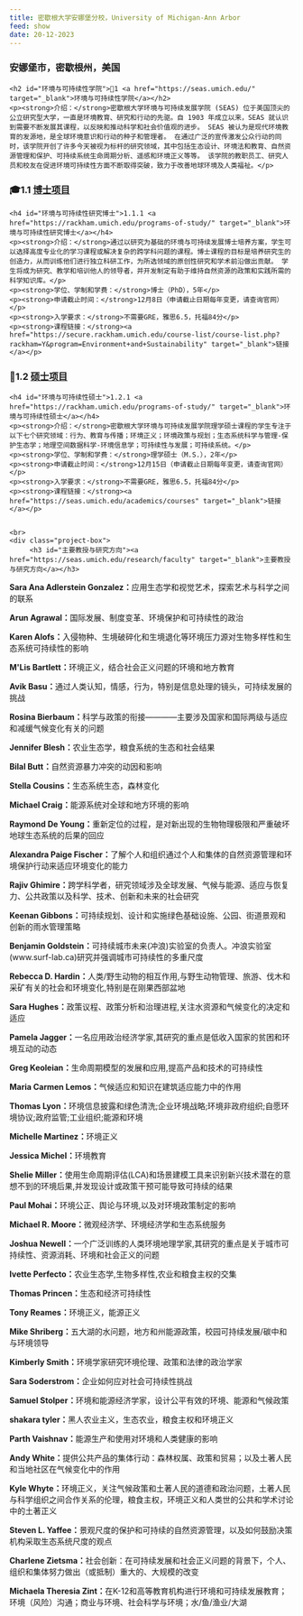 ```yaml
---
title: 密歇根大学安娜堡分校，University of Michigan-Ann Arbor
feed: show
date: 20-12-2023
---
```


<html lang="zh">
<head>
    <meta charset="UTF-8">
    <title> 密歇根大学安娜堡分校，University of Michigan-Ann Arbor </title>
    <link rel="stylesheet" href="/assets/css/CSS.css">
</head>
<body>
    <h3>安娜堡市，密歇根州，美国</h3>

    <h2 id="环境与可持续性学院">🏫1 <a href="https://seas.umich.edu/" target="_blank">环境与可持续性学院</a></h2>
    <p><strong>介绍：</strong>密歇根大学环境与可持续发展学院 (SEAS) 位于美国顶尖的公立研究型大学，一直是环境教育、研究和行动的先驱。自 1903 年成立以来，SEAS 就认识到需要不断发展其课程，以反映和推动科学和社会价值观的进步。 SEAS 被认为是现代环境教育的发源地，是全球环境意识和行动的种子和管理者。 在通过广泛的宣传激发公众行动的同时，该学院开创了许多今天被视为标杆的研究领域，其中包括生态设计、环境法和教育、自然资源管理和保护、可持续系统生命周期分析、遥感和环境正义等等。 该学院的教职员工、研究人员和校友在促进环境可持续性方面不断取得突破，致力于改善地球环境及人类福祉。</p>

<h3 id="博士项目">🎓1.1 <a href="https://seas.umich.edu/academics/doctoral-phd" target="_blank">博士项目</a></h3>

    <h4 id="环境与可持续性研究博士">1.1.1 <a href="https://rackham.umich.edu/programs-of-study/" target="_blank">环境与可持续性研究博士</a></h4>
    <p><strong>介绍：</strong>通过以研究为基础的环境与可持续发展博士培养方案，学生可以选择高度专业化的学习课程或解决复杂的跨学科问题的课程。博士课程的目标是培养研究生的创造力，从而训练他们进行独立科研工作，为所选领域的原创性研究和学术前沿做出贡献。 学生将成为研究、教学和培训他人的领导者，并开发制定有助于维持自然资源的政策和实践所需的科学知识库。</p>
    <p><strong>学位、学制和学费：</strong>博士（PhD），5年</p>
    <p><strong>申请截止时间：</strong>12月8日（申请截止日期每年变更，请查询官网）</p>
    <p><strong>入学要求：</strong>不需要GRE，雅思6.5，托福84分</p>
    <p><strong>课程链接：</strong><a href="https://secure.rackham.umich.edu/course-list/course-list.php?rackham=Y&program=Environment+and+Sustainability" target="_blank">链接</a></p>


<h3 id="硕士项目">📖1.2 <a href="https://seas.umich.edu/academics/master-science" target="_blank">硕士项目</a></h3>

    <h4 id="环境与可持续性硕士">1.2.1 <a href="https://rackham.umich.edu/programs-of-study/" target="_blank">环境与可持续性硕士</a></h4>
    <p><strong>介绍：</strong>密歇根大学环境与可持续发展学院理学硕士课程的学生专注于以下七个研究领域：行为、教育与传播；环境正义；环境政策与规划；生态系统科学与管理-保护生态学；地理空间数据科学-环境信息学；可持续性与发展；可持续系统。</p>
    <p><strong>学位、学制和学费：</strong>理学硕士（M.S.），2年</p>
    <p><strong>申请截止时间：</strong>12月15日（申请截止日期每年变更，请查询官网）</p>
    <p><strong>入学要求：</strong>不需要GRE，雅思6.5，托福84分</p>
    <p><strong>课程链接：</strong><a href="https://seas.umich.edu/academics/courses" target="_blank">链接</a></p>

   
    <br>
    <div class="project-box">
         <h3 id="主要教授与研究方向"><a href="https://seas.umich.edu/research/faculty" target="_blank">主要教授与研究方向</a></h3>
<p><strong> Sara Ana Adlerstein Gonzalez：</strong>应用生态学和视觉艺术，探索艺术与科学之间的联系</p>
        <p><strong> Arun Agrawal：</strong>国际发展、制度变革、环境保护和可持续性的政治</p>
        <p><strong> Karen Alofs：</strong>入侵物种、生境破碎化和生境退化等环境压力源对生物多样性和生态系统可持续性的影响</p>
        <p><strong> M'Lis Bartlett：</strong>环境正义，结合社会正义问题的环境和地方教育</p>
        <p><strong> Avik Basu：</strong>通过人类认知，情感，行为，特别是信息处理的镜头，可持续发展的挑战</p>
        <p><strong> Rosina Bierbaum：</strong>科学与政策的衔接————主要涉及国家和国际两级与适应和减缓气候变化有关的问题</p>
        <p><strong> Jennifer Blesh：</strong>农业生态学，粮食系统的生态和社会结果</p>
        <p><strong> Bilal Butt：</strong>自然资源暴力冲突的动因和影响</p>
        <p><strong> Stella Cousins：</strong>生态系统生态，森林变化</p>
        <p><strong> Michael Craig：</strong>能源系统对全球和地方环境的影响</p>
        <p><strong> Raymond De Young：</strong>重新定位的过程，是对新出现的生物物理极限和严重破坏地球生态系统的后果的回应</p>
        <p><strong> Alexandra Paige Fischer：</strong>了解个人和组织通过个人和集体的自然资源管理和环境保护行动来适应环境变化的能力</p>
        <p><strong> Rajiv Ghimire：</strong>跨学科学者，研究领域涉及全球发展、气候与能源、适应与恢复力、公共政策以及科学、技术、创新和未来的社会研究</p>
        <p><strong> Keenan Gibbons：</strong>可持续规划、设计和实施绿色基础设施、公园、街道景观和创新的雨水管理策略</p>
        <p><strong> Benjamin Goldstein：</strong>可持续城市未来(冲浪)实验室的负责人。冲浪实验室(www.surf-lab.ca)研究并强调城市可持续性的多重尺度</p>
        <p><strong> Rebecca D. Hardin：</strong>人类/野生动物的相互作用,与野生动物管理、旅游、伐木和采矿有关的社会和环境变化,特别是在刚果西部盆地</p>
        <p><strong> Sara Hughes：</strong>政策议程、政策分析和治理进程,关注水资源和气候变化的决定和适应</p>
        <p><strong> Pamela Jagger：</strong>一名应用政治经济学家,其研究的重点是低收入国家的贫困和环境互动的动态</p>
        <p><strong> Greg Keoleian：</strong>生命周期模型的发展和应用,提高产品和技术的可持续性</p>
        <p><strong> Maria Carmen Lemos：</strong>气候适应和知识在建筑适应能力中的作用</p>
        <p><strong> Thomas Lyon：</strong>环境信息披露和绿色清洗;企业环境战略;环境非政府组织;自愿环境协议;政府监管;工业组织;能源和环境</p>
        <p><strong> Michelle Martinez：</strong>环境正义</p>
        <p><strong> Jessica Michel：</strong>环境教育</p>
        <p><strong> Shelie Miller：</strong>使用生命周期评估(LCA)和场景建模工具来识别新兴技术潜在的意想不到的环境后果,并发现设计或政策干预可能导致可持续的结果</p>
        <p><strong> Paul Mohai：</strong>环境公正、舆论与环境,以及对环境政策制定的影响</p>
        <p><strong> Michael R. Moore：</strong>微观经济学、环境经济学和生态系统服务</p>
        <p><strong> Joshua Newell：</strong>一个广泛训练的人类环境地理学家,其研究的重点是关于城市可持续性、资源消耗、环境和社会正义的问题</p>
        <p><strong> Ivette Perfecto：</strong>农业生态学,生物多样性,农业和粮食主权的交集</p>
        <p><strong> Thomas Princen：</strong>生态和经济可持续性</p>
        <p><strong> Tony Reames：</strong>环境正义，能源正义</p>
        <p><strong> Mike Shriberg：</strong>五大湖的水问题，地方和州能源政策，校园可持续发展/碳中和与环境领导</p>
        <p><strong> Kimberly Smith：</strong>环境学家研究环境伦理、政策和法律的政治学家</p>
        <p><strong> Sara Soderstrom：</strong>企业如何应对社会可持续性挑战</p>
        <p><strong> Samuel Stolper：</strong>环境和能源经济学家，设计公平有效的环境、能源和气候政策</p>
        <p><strong> shakara tyler：</strong>黑人农业主义，生态农业，粮食主权和环境正义</p>
        <p><strong> Parth Vaishnav：</strong>能源生产和使用对环境和人类健康的影响</p>
        <p><strong> Andy White：</strong>提供公共产品的集体行动：森林权属、政策和贸易；以及土著人民和当地社区在气候变化中的作用</p>
        <p><strong> Kyle Whyte：</strong>环境正义，关注气候政策和土著人民的道德和政治问题，土著人民与科学组织之间合作关系的伦理，粮食主权，环境正义和人类世的公共和学术讨论中的土著正义</p>
        <p><strong> Steven L. Yaffee：</strong>景观尺度的保护和可持续的自然资源管理，以及如何鼓励决策机构采取生态系统尺度的观点</p>
        <p><strong> Charlene Zietsma：</strong>社会创新：在可持续发展和社会正义问题的背景下，个人、组织和集体努力做出（或抵制）重大的、大规模的改变</p>
        <p><strong> Michaela Theresia Zint：</strong>在K-12和高等教育机构进行环境和可持续发展教育；环境（风险）沟通；商业与环境、社会科学与环境；水/鱼/渔业/大湖</p>
</div>

</body>
</html>

